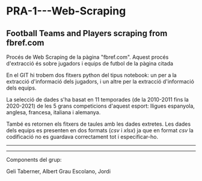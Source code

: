 # PRA-1---Web-Scraping
## Football Teams and Players scraping from fbref.com

Procés de Web Scraping de la pàgina "fbref.com". Aquest procés d'extracció és sobre jugadors i equips de futbol de la pàgina citada

En el GIT hi trobem dos fitxers python del tipus notebook: un per a la extracció d'informació dels jugadors, i un altre per la extracció d'informació dels equips.

La selecció de dades s'ha basat en 11 temporades (de la 2010-2011 fins la 2020-2021) de les 5 grans competicions d'aquest esport: lligues espanyola, anglesa, francesa, italiana
i alemanya.

També es retornen els fitxers de taules amb les dades extretes. Les dades dels equips es presenten en dos formats (*csv* i *xlsx*) ja que en format *csv* la codificació no
es guardava correctament tot i especificar-ho.

---------------------------------------------------
---------------------------------------------------

Components del grup:

Geli Taberner, Albert
Grau Escolano, Jordi
